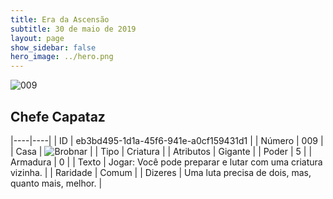 ```yaml
---
title: Era da Ascensão
subtitle: 30 de maio de 2019
layout: page
show_sidebar: false
hero_image: ../hero.png
---
```


![009](https://cdn.keyforgegame.com/media/card_front/pt/435_009_43P9HVWJ9MMJ_pt.png)

## Chefe Capataz

|----|----|
| ID | eb3bd495-1d1a-45f6-941e-a0cf159431d1 |
| Número | 009 |
| Casa | ![Brobnar](https://archonarcana.com/images/thumb/e/e0/Brobnar.png/22px-Brobnar.png "Brobnar") |
| Tipo | Criatura |
| Atributos | Gigante |
| Poder | 5 |
| Armadura | 0 |
| Texto | Jogar: Você pode preparar e lutar com uma criatura vizinha. |
| Raridade | Comum |
| Dizeres | Uma luta precisa de dois, mas, quanto mais, melhor. |
